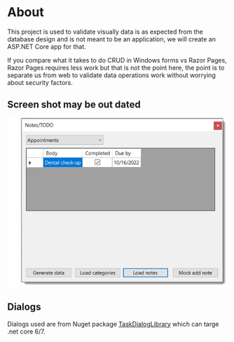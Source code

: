 ﻿# About

This project is used to validate visually data is as expected from the database design and is not meant to be an application, we will create an ASP.NET Core app for that.


If you compare what it takes to do CRUD in Windows forms vs Razor Pages, Razor Pages requires less work but that is not the point here, the point is to separate us from web to validate data operations work without worrying about security factors.

## Screen shot may be out dated

![Mocked Screen](assets/mockedScreen.png)

## Dialogs

Dialogs used are from Nuget package [TaskDialogLibrary](https://www.nuget.org/packages/TaskDialogLibrary) which can targe .net core 6/7.
